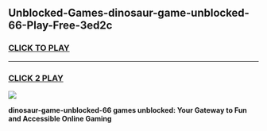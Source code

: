 
## Unblocked-Games-dinosaur-game-unblocked-66-Play-Free-3ed2c
<h3>
<a href="https://premium76.site?title=dinosaur-game-unblocked-66&ref=10A">CLICK TO PLAY</a></h3>
<hr>

<h3>
<a href="https://premium76.site?title=dinosaur-game-unblocked-66&ref=10A">CLICK 2 PLAY</a>
  
</h3>

<a href="https://premium76.site?title=dinosaur-game-unblocked-66&ref=10A"><img src="https://clearcache.store/games.png"></a>


**dinosaur-game-unblocked-66 games unblocked: Your Gateway to Fun and Accessible Online Gaming**
